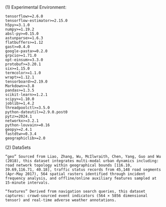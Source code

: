 (1) Experimental Environment:
```
tensorflow>=2.6.0
tensorflow-estimator>=2.15.0
h5py>=3.1.0
numpy>=1.19.2
absl-py>=0.15.0
astunparse>=1.6.3
flatbuffers>=1.12
gast>=0.4.0
google-pasta>=0.2.0
grpcio>=1.71.0
opt-einsum>=3.3.0
protobuf>=3.20.1
six>=1.15.0
termcolor>=1.1.0
wrapt>=1.12.1
tensorboard>=2.19.0
Markdown>=3.8
pandas>=1.3.5
scikit-learn>=1.2.1
scipy>=1.10.0
joblib>=1.4.2
threadpoolctl>=3.5.0
python-dateutil>=2.9.0.post0
pytz>=2024.1
networkx>=3.2.1
python-louvain>=0.16
geopy>=2.4.1
fastdtw>=0.3.4
geographiclib>=2.0
```

(2) DataSets

    “geo” Sourced from Liao, Zhang, Wu, McIlwraith, Chen, Yang, Guo and Wu (2018), this dataset integrates multi-modal urban dynamics including: road network topology within geographical bounds [116.10, 39.69,116.71, 40.18], traffic status records from 45,148 road segments (Apr-May 2017), 564 spatial rasters identified through incident frequency analysis, and offline/online auxiliary features sampled at 15-minute intervals.
  
    “features” Derived from navigation search queries, this dataset captures: crowd-sourced event indicators (564 × 5856 dimensional tensor) and real-time adverse weather annotations.
